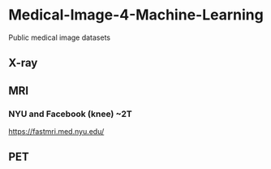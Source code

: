 # Medical-Image-4-Machine-Learning
Public medical image datasets

## X-ray


## MRI
### NYU and Facebook (knee) ~2T
https://fastmri.med.nyu.edu/


## PET
